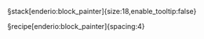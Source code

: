 §stack[enderio:block_painter]{size:18,enable_tooltip:false}

§recipe[enderio:block_painter]{spacing:4}